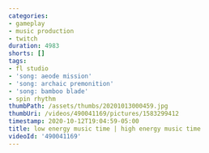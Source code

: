 ```yaml
---
categories:
- gameplay
- music production
- twitch
duration: 4983
shorts: []
tags:
- fl studio
- 'song: aeode mission'
- 'song: archaic premonition'
- 'song: bamboo blade'
- spin rhythm
thumbPath: /assets/thumbs/20201013000459.jpg
thumbUri: /videos/490041169/pictures/1583299412
timestamp: 2020-10-12T19:04:59-05:00
title: low energy music time | high energy music time
videoId: '490041169'
---
```

